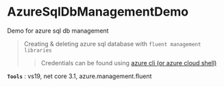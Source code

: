 # AzureSqlDbManagementDemo
Demo for azure sql db management

> Creating & deleting azure sql database with `fluent management libraries`
>> Credentials can be found using [azure cli (or azure cloud shell)](https://docs.microsoft.com/en-us/dotnet/azure/dotnet-sdk-azure-authenticate)

**`Tools`** : vs19, net core 3.1, azure.management.fluent